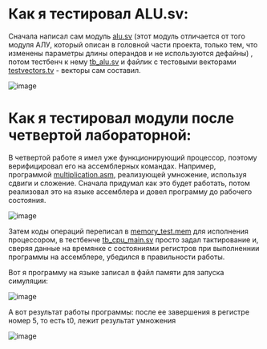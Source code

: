 # Как я тестировал ALU.sv:
Сначала написал сам модуль [alu.sv](alu.sv) (этот модуль отличается от того модуля АЛУ, который описан в головной части проекта, только тем, что изменены параметры длины операндов и не используются дефайны) , потом тестбенч к нему [tb_alu.sv](tb_alu.sv) и файлик с тестовыми векторами [testvectors.tv](testvectors.tv) - векторы сам составил.

![image](https://user-images.githubusercontent.com/116370315/214253535-f96dd56a-ada2-4f6d-9fba-62398218c4f6.png)

# Как я тестировал модули после четвертой лабораторной:
В четвертой работе я имел уже функционирующий процессор, поэтому верифицировал его на ассемблерных командах. Например, программой [multiplication.asm](multiplication.asm), реализующей умножение, используя сдвиги и сложение. 
Сначала придумал как это будет работать, потом реализовал это на языке ассемблера и довел программу до рабочего состояния.

![image](https://user-images.githubusercontent.com/116370315/214245708-c3522bba-a1f5-4d5e-9a66-75750ffe334b.png)

Затем коды операций переписал в [memory_test.mem](memory_test.mem) для исполнения процессором, в тестбенче [tb_cpu_main.sv](tb_cpu_main.sv) просто задал тактирование и, сверяя данные на времянке с состояниями регистров при выполненнии программы на ассемблере, убедился в правильности работы.

Вот я программу на языке записал в файл памяти для запуска симуляции:

![image](https://user-images.githubusercontent.com/116370315/214251511-d6e10022-81ef-43dd-9f77-711a8a19c520.png)

А вот результат работы программы: после ее завершения в регистре номер 5, то есть t0, лежит результат умножения

![image](https://user-images.githubusercontent.com/116370315/214251890-e56a073c-553e-4555-b452-9268f8746abd.png)


